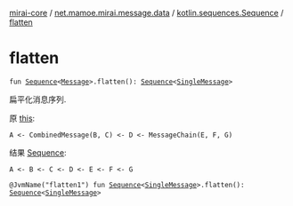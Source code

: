 [mirai-core](../../index.md) / [net.mamoe.mirai.message.data](../index.md) / [kotlin.sequences.Sequence](index.md) / [flatten](./flatten.md)

# flatten

`fun `[`Sequence`](https://kotlinlang.org/api/latest/jvm/stdlib/kotlin.sequences/-sequence/index.html)`<`[`Message`](../-message/index.md)`>.flatten(): `[`Sequence`](https://kotlinlang.org/api/latest/jvm/stdlib/kotlin.sequences/-sequence/index.html)`<`[`SingleMessage`](../-single-message/index.md)`>`

扁平化消息序列.

原 [this](flatten/-this-.md):

```
A <- CombinedMessage(B, C) <- D <- MessageChain(E, F, G)
```

结果 [Sequence](https://kotlinlang.org/api/latest/jvm/stdlib/kotlin.sequences/-sequence/index.html):

```
A <- B <- C <- D <- E <- F <- G
```

`@JvmName("flatten1") fun `[`Sequence`](https://kotlinlang.org/api/latest/jvm/stdlib/kotlin.sequences/-sequence/index.html)`<`[`SingleMessage`](../-single-message/index.md)`>.flatten(): `[`Sequence`](https://kotlinlang.org/api/latest/jvm/stdlib/kotlin.sequences/-sequence/index.html)`<`[`SingleMessage`](../-single-message/index.md)`>`